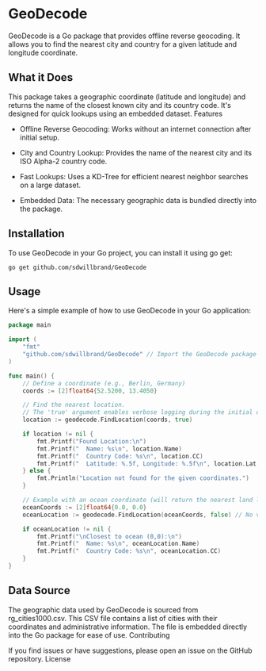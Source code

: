 # GeoDecode

GeoDecode is a Go package that provides offline reverse geocoding. It allows you to find the nearest city and country for a given latitude and longitude coordinate.

## What it Does

This package takes a geographic coordinate (latitude and longitude) and returns the name of the closest known city and its country code. It's designed for quick lookups using an embedded dataset.
Features

- Offline Reverse Geocoding: Works without an internet connection after initial setup.

- City and Country Lookup: Provides the name of the nearest city and its ISO Alpha-2 country code.

- Fast Lookups: Uses a KD-Tree for efficient nearest neighbor searches on a large dataset.

- Embedded Data: The necessary geographic data is bundled directly into the package.

## Installation

To use GeoDecode in your Go project, you can install it using go get:

```go get github.com/sdwillbrand/GeoDecode```

## Usage

Here's a simple example of how to use GeoDecode in your Go application:

```go
package main

import (
	"fmt"
	"github.com/sdwillbrand/GeoDecode" // Import the GeoDecode package
)

func main() {
	// Define a coordinate (e.g., Berlin, Germany)
	coords := [2]float64{52.5200, 13.4050}

	// Find the nearest location.
	// The 'true' argument enables verbose logging during the initial data load.
	location := geodecode.FindLocation(coords, true)

	if location != nil {
		fmt.Printf("Found Location:\n")
		fmt.Printf("  Name: %s\n", location.Name)
		fmt.Printf("  Country Code: %s\n", location.CC)
		fmt.Printf("  Latitude: %.5f, Longitude: %.5f\n", location.Lat, location.Lon)
	} else {
		fmt.Println("Location not found for the given coordinates.")
	}

	// Example with an ocean coordinate (will return the nearest land location)
	oceanCoords := [2]float64{0.0, 0.0}
	oceanLocation := geodecode.FindLocation(oceanCoords, false) // No verbose logging for subsequent calls

	if oceanLocation != nil {
		fmt.Printf("\nClosest to ocean (0,0):\n")
		fmt.Printf("  Name: %s\n", oceanLocation.Name)
		fmt.Printf("  Country Code: %s\n", oceanLocation.CC)
	}
}
```

## Data Source

The geographic data used by GeoDecode is sourced from rg_cities1000.csv. This CSV file contains a list of cities with their coordinates and administrative information. The file is embedded directly into the Go package for ease of use.
Contributing

If you find issues or have suggestions, please open an issue on the GitHub repository.
License
